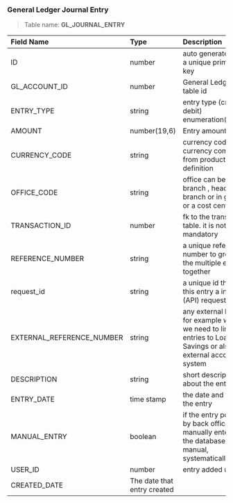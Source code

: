 ### General Ledger Journal Entry  

> Table name: <B>GL_JOURNAL_ENTRY<B>

|  Field Name  | Type | Description|
| :------------ | :------------ |:------------ |
| ID  | number  | auto generated id as a unique primary key|
| GL_ACCOUNT_ID  | number  | General Ledger table id|
| ENTRY_TYPE  | string  | entry type (credit or debit) enumeration(DR,CR) |
| AMOUNT | number(19,6) | Entry amount  |
| CURRENCY_CODE | string | currency code . the currency comes from product definition |
| OFFICE_CODE | string |office can be a bank branch , head branch or in general or a cost center|
| TRANSACTION_ID | number | fk to the transaction table. it is not mandatory |
| REFERENCE_NUMBER | string | a unique reference number to grouping the multiple entreis together|
| request_id | string | a unique id that links this entry a input (API) request. |
| EXTERNAL_REFERENCE_NUMBER | string| any external keys. for example when we need to link entries to Loan, Savings or also any external accounting system |
| DESCRIPTION | string| short description about the entry |
| ENTRY_DATE | time stamp | the date and time of the entry |
| MANUAL_ENTRY | boolean | if the entry posted by back office and manually enterd to the database (1 manual, systematically 0 )|
| USER_ID | number| entry added user  |
| CREATED_DATE | The date that entry created| |

